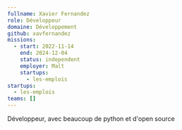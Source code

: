 ```yaml
---
fullname: Xavier Fernandez
role: Développeur
domaine: Développement
github: xavfernandez
missions:
  - start: 2022-11-14
    end: 2024-12-04
    status: independent
    employer: Malt
    startups:
      - les-emplois
startups:
  - les-emplois
teams: []
---
```

Développeur, avec beaucoup de python et d'open source